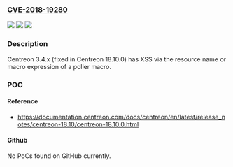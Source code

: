 ### [CVE-2018-19280](https://cve.mitre.org/cgi-bin/cvename.cgi?name=CVE-2018-19280)
![](https://img.shields.io/static/v1?label=Product&message=n%2Fa&color=blue)
![](https://img.shields.io/static/v1?label=Version&message=n%2Fa&color=blue)
![](https://img.shields.io/static/v1?label=Vulnerability&message=n%2Fa&color=brighgreen)

### Description

Centreon 3.4.x (fixed in Centreon 18.10.0) has XSS via the resource name or macro expression of a poller macro.

### POC

#### Reference
- https://documentation.centreon.com/docs/centreon/en/latest/release_notes/centreon-18.10/centreon-18.10.0.html

#### Github
No PoCs found on GitHub currently.

